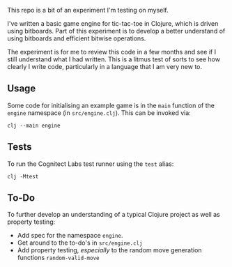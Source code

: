 This repo is a bit of an experiment I'm testing on myself.

I've written a basic game engine for tic-tac-toe in Clojure, which is driven using bitboards. Part of this experiment is to develop a better understand of using bitboards and efficient bitwise operations.

The experiment is for me to review this code in a few months and see if I still understand what I had written. This is a litmus test of sorts to see how clearly I write code, particularly in a language that I am very new to.


## Usage

Some code for initialising an example game is in the `main` function of the `engine` namespace (in `src/engine.clj`). This can be invoked via:

```shell
clj --main engine
```


## Tests

To run the Cognitect Labs test runner using the `test` alias:

```shell
clj -Mtest
```

## To-Do

To further develop an understanding of a typical Clojure project as well as property testing:
- Add spec for the namespace `engine`.
- Get around to the to-do's in `src/engine.clj`
- Add property testing, *especially* to the random move generation functions `random-valid-move`